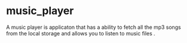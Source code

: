 # music_player
A music player is applicaton that has a ability to fetch all the mp3 songs from the local storage and allows you to listen to music files . 
